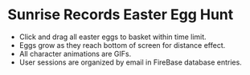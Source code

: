 # Sunrise Records Easter Egg Hunt 


- Click and drag all easter eggs to basket within time limit. 
- Eggs grow as they reach bottom of screen for distance effect.
- All character animations are GIFs.
- User sessions are organized by email in FireBase database entries.
